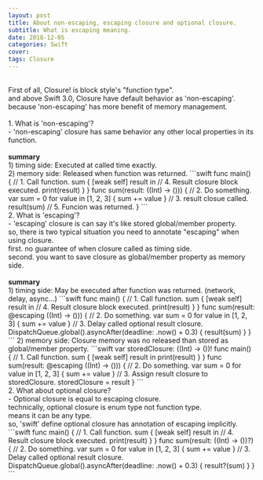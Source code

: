 ```yaml
---
layout: post
title: About non-escaping, escaping closure and optional closure.
subtitle: What is escaping meaning.
date: 2018-12-05
categories: Swift
cover:
tags: Closure
---
```

<br>
First of all, Closure! is block style's "function type".<br>
and above Swift 3.0, Closure have default behavior as 'non-escaping'.<br>
because 'non-escaping' has more benefit of memory management.<br>
<br>
1. What is 'non-escaping'?<br>
   - 'non-escaping' closure has same behavior any other local properties in its function.<br>
<br>
<b>summary</b><br>
1) timing side: Executed at called time exactly.<br>
2) memory side: Released when function was returned.
```swift
func main() {
    // 1. Call function.
    sum { [weak self] result in
        // 4. Result closure block executed.
        print(result)
    }
}
func sum(result: ((Int) -> ())) {
    // 2. Do something.
    var sum = 0
    for value in [1, 2, 3] {
        sum += value
    }
    // 3. result closue called.
    result(sum)
    // 5. Funcion was returned.
}
```
<br>
2. What is 'escaping'?<br>
   - 'escaping' closure is can say it's like stored global/member property.<br>
  so, there is two typical situation you need to annotate "escaping" when using closure.<br>
  first. no guarantee of when closure called as timing side.<br>
  second. you want to save closure as global/member property as memory side.<br>
<br>
<b>summary</b><br>
1) timing side: May be executed after function was returned. (network, delay, async...)
```swift
func main() {
    // 1. Call function.
    sum { [weak self] result in
        // 4. Result closure block executed.
        print(result)
    }
}
func sum(result: @escaping ((Int) -> ())) {
    // 2. Do something.
    var sum = 0
    for value in [1, 2, 3] {
        sum += value
    }
    // 3. Delay called optional result closure.
    DispatchQueue.global().asyncAfter(deadline: .now() + 0.3) {
        result(sum)
    }
}
```
2) memory side: Closure memory was no released than stored as global/member property.
```swift
var storedClosure: ((Int) -> ())!
func main() {
    // 1. Call function.
    sum { [weak self] result in
        print(result)
    }
}
func sum(result: @escaping ((Int) -> ())) {
    // 2. Do something.
    var sum = 0
    for value in [1, 2, 3] {
        sum += value
    }
    // 3. Assign result closure to storedClosure.
    storedClosure = result
}
```
<br>
2. What about optional closure?<br>
   - Optional closure is equal to escaping closure.<br>
     technically, optional closure is enum type not function type.<br>
     means it can be any type.<br>
     so, 'swift' define optional closure has annotation of escaping implicitly.
```swift
func main() {
    // 1. Call function.
    sum { [weak self] result in
        // 4. Result closure block executed.
        print(result)
    }
}
func sum(result: ((Int) -> ())?) {
    // 2. Do something.
    var sum = 0
    for value in [1, 2, 3] {
        sum += value
    }
    // 3. Delay called optional result closure.
    DispatchQueue.global().asyncAfter(deadline: .now() + 0.3) {
        result?(sum)
    }
}
```
